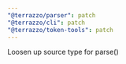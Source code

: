 ```yaml
---
"@terrazzo/parser": patch
"@terrazzo/cli": patch
"@terrazzo/token-tools": patch
---
```


Loosen up source type for parse()
